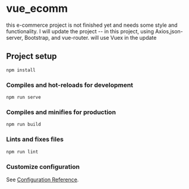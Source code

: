 # vue_ecomm
this e-commerce project is not finished yet and needs some style and functionality. I will update the project --
in this project, using Axios,json-server, Bootstrap, and vue-router. will use Vuex in the update  
## Project setup
```
npm install
```

### Compiles and hot-reloads for development
```
npm run serve
```

### Compiles and minifies for production
```
npm run build
```

### Lints and fixes files
```
npm run lint
```

### Customize configuration
See [Configuration Reference](https://cli.vuejs.org/config/).
